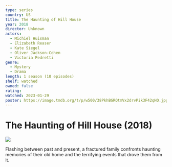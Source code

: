 ```yaml
---
type: series
country: US
title: The Haunting of Hill House
year: 2018
director: Unknown
actors:
  - Michiel Huisman
  - Elizabeth Reaser
  - Kate Siegel
  - Oliver Jackson-Cohen
  - Victoria Pedretti
genre:
  - Mystery
  - Drama
length: 1 season (10 episodes)
shelf: watched
owned: false
rating:
watched: 2023-01-29
poster: https://image.tmdb.org/t/p/w500/38PkhBGRQtmVx2drvPik3F42qHO.jpg
---
```


# The Haunting of Hill House (2018)

![](https://image.tmdb.org/t/p/w500/38PkhBGRQtmVx2drvPik3F42qHO.jpg)

Flashing between past and present, a fractured family confronts haunting memories of their old home and the terrifying events that drove them from it.